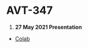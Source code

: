# AVT-347 

1. **27 May 2021 Presentation**
  + [Colab](https://colab.research.google.com/github/mrtbrnz/AVT-347/blob/master/wind_measurements_presentation_2021.ipynb) 
<!--   | 
  [Github](https://github.com/mrtbrnz/AVT-347/blob/master/wind_measurements_presentation_2021.ipynb)  -->